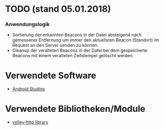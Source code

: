 # TODO (stand 05.01.2018)
### Anwendungslogik
* Sortierung der erkannten Beacons in der Datei absteigend nach gemessener Entfernung um immer den aktuellsten Beacon (Standort) im Request an den Server senden zu können.
* Cleanup der veralteten Beacons in der Datei bei dem gespeicherte Beacons mit einem veralteten Zeitstempel gelöscht werden.

# Verwendete Software
* [Android Studios](https://developer.android.com/studio/index.html)

# Verwendete Bibliotheken/Module
* [volley-http library](https://developer.android.com/training/volley/index.html)
